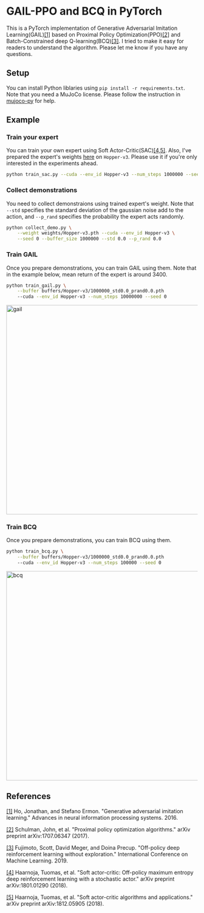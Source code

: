 # GAIL-PPO and BCQ in PyTorch
This is a PyTorch implementation of Generative Adversarial Imitation Learning(GAIL)[[1]](#references) based on Proximal Policy Optimization(PPO)[[2]](#references) and Batch-Constrained deep Q-learning(BCQ)[[3]](#references). I tried to make it easy for readers to understand the algorithm. Please let me know if you have any questions.

## Setup
You can install Python liblaries using `pip install -r requirements.txt`. Note that you need a MuJoCo license. Please follow the instruction in [mujoco-py](https://github.com/openai/mujoco-py
) for help.

## Example

### Train your expert
You can train your own expert using Soft Actor-Critic(SAC)[[4,5]](#references). Also, I've prepared the expert's weights [here](https://github.com/ku2482/gail-ppo.pytorch/tree/master/weights) on `Hopper-v3`. Please use it if you're only interested in the experiments ahead.

```bash
python train_sac.py --cuda --env_id Hopper-v3 --num_steps 1000000 --seed 0
```

### Collect demonstrations
You need to collect demonstraions using trained expert's weight. Note that `--std` specifies the standard deviation of the gaussian noise add to the action, and `--p_rand` specifies the probability the expert acts randomly.

```bash
python collect_demo.py \
    --weight weights/Hopper-v3.pth --cuda --env_id Hopper-v3 \
    --seed 0 --buffer_size 1000000 --std 0.0 --p_rand 0.0
```

### Train GAIL
Once you prepare demonstrations, you can train GAIL using them. Note that in the example below, mean return of the expert is around 3400.

```bash
python train_gail.py \
    --buffer buffers/Hopper-v3/1000000_std0.0_prand0.0.pth
    --cuda --env_id Hopper-v3 --num_steps 10000000 --seed 0
```

<img src="https://user-images.githubusercontent.com/37267851/90203716-6a2ce880-de1c-11ea-8fb1-501418cead66.png" title="gail" width=550>

### Train BCQ
Once you prepare demonstrations, you can train BCQ using them.

```bash
python train_bcq.py \
    --buffer buffers/Hopper-v3/1000000_std0.0_prand0.0.pth
    --cuda --env_id Hopper-v3 --num_steps 100000 --seed 0
```

<img src="https://user-images.githubusercontent.com/37267851/90203711-68fbbb80-de1c-11ea-87c3-6badcb530f0d.png" title="bcq" width=550>

## References
[[1]](http://papers.nips.cc/paper/6391-generative-adversarial-imitation-learning) Ho, Jonathan, and Stefano Ermon. "Generative adversarial imitation learning." Advances in neural information processing systems. 2016.

[[2]](https://arxiv.org/abs/1707.06347) Schulman, John, et al. "Proximal policy optimization algorithms." arXiv preprint arXiv:1707.06347 (2017).

[[3]](http://proceedings.mlr.press/v97/fujimoto19a.html) Fujimoto, Scott, David Meger, and Doina Precup. "Off-policy deep reinforcement learning without exploration." International Conference on Machine Learning. 2019.

[[4]](https://arxiv.org/abs/1801.01290) Haarnoja, Tuomas, et al. "Soft actor-critic: Off-policy maximum entropy deep reinforcement learning with a stochastic actor." arXiv preprint arXiv:1801.01290 (2018).

[[5]](https://arxiv.org/abs/1812.05905) Haarnoja, Tuomas, et al. "Soft actor-critic algorithms and applications." arXiv preprint arXiv:1812.05905 (2018).

